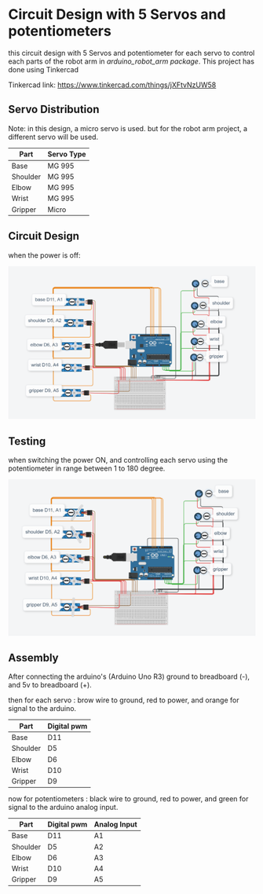 # Circuit Design with 5 Servos and potentiometers

this circuit design with 5 Servos and potentiometer for each servo to control each parts of the robot arm in *arduino_robot_arm package*. This project has done using Tinkercad


Tinkercad link:  https://www.tinkercad.com/things/jXFtvNzUW58



## Servo Distribution


Note: in this design, a micro servo is used. but for the robot arm project, a different servo will be used.


| Part  | Servo Type |
|-------|------------|
| Base  |   MG 995   |
| Shoulder  |   MG 995   |
| Elbow  |   MG 995   |
| Wrist  |   MG 995   |
| Gripper  |   Micro   |



## Circuit Design

when the power is off:


![off](https://github.com/AlolyanRoaa/CircuitDesign-5Servos-potentiometers/blob/main/off%20with%20potentiometer.PNG)


## Testing 


when switching the power ON, and controlling each servo using the potentiometer in range between 1 to 180 degree.


![ON with Different Angles](https://github.com/AlolyanRoaa/CircuitDesign-5Servos-potentiometers/blob/main/ONwDiffAngels.PNG)


## Assembly


After connecting the arduino's (Arduino Uno R3) ground to breadboard (-), and 5v to breadboard (+).


then for each servo : brow wire to ground, red to power, and orange for signal to the arduino.


| Part  | Digital pwm |
|-------|------------|
| Base  |   D11   |
| Shoulder  |   D5   |
| Elbow  |   D6   |
| Wrist  |   D10   |
| Gripper  |   D9   |



now for potentiometers : black wire to ground, red to power, and green for signal to the arduino analog input.


| Part  | Digital pwm | Analog Input |
|-------|-------------|--------------|
| Base  |     D11     |     A1     |
| Shoulder  |   D5   |     A2     |
| Elbow  |   D6   |    A3     |
| Wrist  |   D10   |    A4     |
| Gripper  |   D9   |    A5     |









